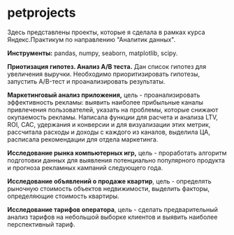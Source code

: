 # petprojects
Здесь представлены проекты, которые я сделала в рамках курса Яндекс.Практикум по направлению "Аналитик данных".

**Инструменты:** pandas, numpy, seaborn, matplotlib, scipy.

****Приотизация гипотез. Анализ A/B теста.**** Дан список гипотез для увеличения выручки. Необходимо приоритизировать гипотезы, запустить A/B-тест и проанализировать результаты.

**Маркетинговый анализ приложения,** цель - проанализировать эффективность рекламы: выявить наиболее прибыльные каналы привлечения пользователей, указать на проблемы, которые снижают окупаемость рекламы. Написала функции для расчета и анализа LTV, ROI, CAC, удержания и конверсии и для визуализации этих метрик, рассчитала расходы и доходы с каждого из каналов, выделила ЦА, расписала рекомендации для отдела маркетинга. 

**Исследование рынка компьютерных игр,** цель - проработать алгоритм подготовки данных для выявления потенциально популярного продукта и прогноза рекламных кампаний следующего года.

**Исследование объявлений о продаже квартир**, цель - определять рыночную стоимость объектов недвижимости, выделить факторы, определяющие стоимость квартиры.

**Исследование тарифов оператора**, цель - сделать предварительный анализ тарифов на небольшой выборке клиентов и выявить наиболее перспективный тариф.
